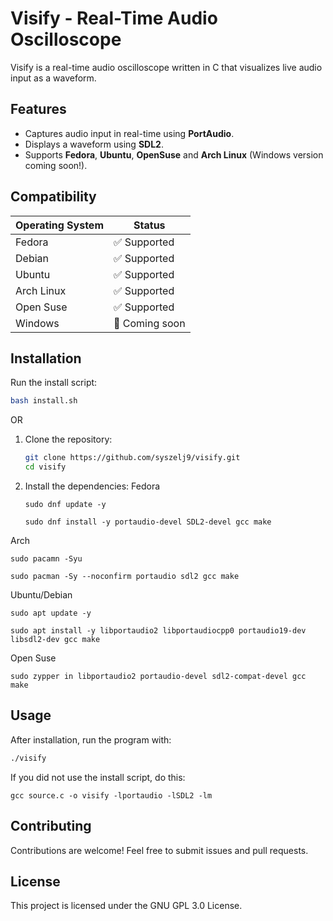# Visify - Real-Time Audio Oscilloscope

Visify is a real-time audio oscilloscope written in C that visualizes live audio input as a waveform.

## Features

- Captures audio input in real-time using **PortAudio**.
- Displays a waveform using **SDL2**.
- Supports **Fedora**, **Ubuntu**, **OpenSuse** and **Arch Linux** (Windows version coming soon!).

## Compatibility

| Operating System | Status         |
| ---------------- | -------------- |
| Fedora           | ✅ Supported   |
| Debian           | ✅ Supported   |
| Ubuntu           | ✅ Supported   |
| Arch Linux       | ✅ Supported   |
| Open Suse        | ✅ Supported   |
| Windows          | 🚧 Coming soon |

## Installation
Run the install script:
```bash
bash install.sh
```
OR
1. Clone the repository:

   ```bash
   git clone https://github.com/syszelj9/visify.git
   cd visify
   ```

2. Install the dependencies:
Fedora
    ```
    sudo dnf update -y
    ```
    ```
    sudo dnf install -y portaudio-devel SDL2-devel gcc make
    ```
  Arch
  ```
  sudo pacamn -Syu
  ```
  ```
  sudo pacman -Sy --noconfirm portaudio sdl2 gcc make
  ```
  Ubuntu/Debian
  ```
  sudo apt update -y
  ```
  ```
  sudo apt install -y libportaudio2 libportaudiocpp0 portaudio19-dev libsdl2-dev gcc make
  ```
  Open Suse
  ```
  sudo zypper in libportaudio2 portaudio-devel sdl2-compat-devel gcc make
  ```
## Usage

After installation, run the program with:
```bash
./visify
```
If you did not use the install script, do this:
```
gcc source.c -o visify -lportaudio -lSDL2 -lm
```

## Contributing

Contributions are welcome! Feel free to submit issues and pull requests.

## License

This project is licensed under the GNU GPL 3.0 License.

